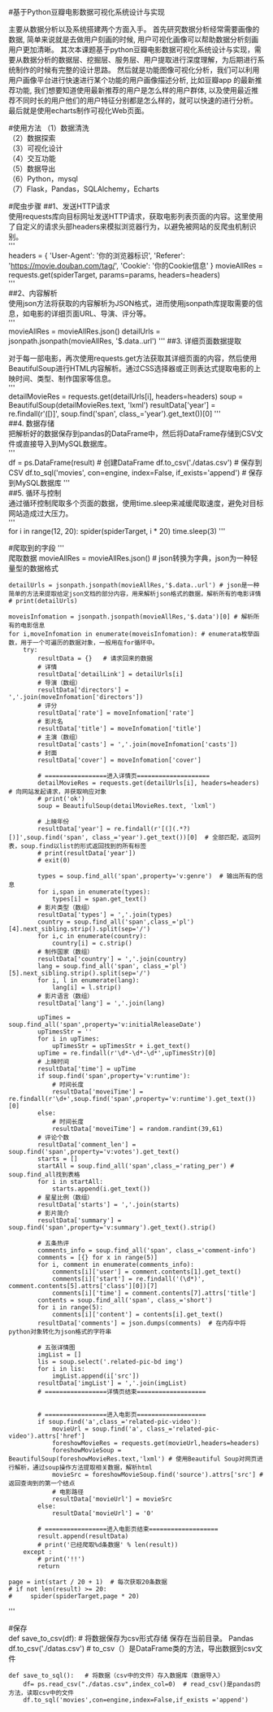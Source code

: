 #基于Python豆瓣电影数据可视化系统设计与实现

主要从数据分析以及系统搭建两个方面入手。 首先研究数据分析经常需要画像的数据, 简单来说就是去做用户刻画的时候, 用户可视化画像可以帮助数据分析刻画用户更加清晰。 其次本课题基于python豆瓣电影数据可视化系统设计与实现，需要从数据分析的数据层、挖掘层、服务层、用户提取进行深度理解，为后期进行系统制作的时候有完整的设计思路。 然后就是功能图像可视化分析，我们可以利用用户画像平台进行快速进行某个功能的用户画像描述分析, 比如豆瓣app 的最新推荐功能, 我们想要知道使用最新推荐的用户是怎么样的用户群体, 以及使用最近推荐不同时长的用户他们的用户特征分别都是怎么样的，就可以快速的进行分析。 最后就是使用echarts制作可视化Web页面。 

#使用方法
（1）数据清洗  
（2）数据探索  
（3）可视化设计  
（4）交互功能   
（5）数据导出  
（6）Python，mysql  
（7）Flask，Pandas，SQLAlchemy，Echarts

#爬虫步骤
##1、发送HTTP请求  
使用requests库向目标网址发送HTTP请求，获取电影列表页面的内容。这里使用了自定义的请求头部headers来模拟浏览器行为，以避免被网站的反爬虫机制识别。  
'''  
headers = {
    'User-Agent': '你的浏览器标识',
    'Referer': 'https://movie.douban.com/tag/',
    'Cookie': '你的Cookie信息'
}
movieAllRes = requests.get(spiderTarget, params=params, headers=headers)  
'''    
##2、内容解析  
使用json方法将获取的内容解析为JSON格式，进而使用jsonpath库提取需要的信息，如电影的详细页面URL、导演、评分等。  
'''  
movieAllRes = movieAllRes.json()
detailUrls = jsonpath.jsonpath(movieAllRes, '$.data..url')
'''
##3. 详细页面数据提取

对于每一部电影，再次使用requests.get方法获取其详细页面的内容，然后使用BeautifulSoup进行HTML内容解析。通过CSS选择器或正则表达式提取电影的上映时间、类型、制作国家等信息。  
'''   
detailMovieRes = requests.get(detailUrls[i], headers=headers)
soup = BeautifulSoup(detailMovieRes.text, 'lxml')
resultData['year'] = re.findall(r'[(](.*?)[)]', soup.find('span', class_='year').get_text())[0]
'''  
##4. 数据存储  
把解析好的数据保存到pandas的DataFrame中，然后将DataFrame存储到CSV文件或直接导入到MySQL数据库。  
'''  
df = ps.DataFrame(result)  # 创建DataFrame
df.to_csv('./datas.csv')  # 保存到CSV
df.to_sql('movies', con=engine, index=False, if_exists='append')  # 保存到MySQL数据库
'''  
##5. 循环与控制  
通过循环控制爬取多个页面的数据，使用time.sleep来减缓爬取速度，避免对目标网站造成过大压力。  
	'''  
for i in range(12, 20):
    spider(spiderTarget, i * 20)
    time.sleep(3)
'''  

#爬取到的字段
	'''  
	爬取数据
    movieAllRes = movieAllRes.json()  # json转换为字典，json为一种轻量型的数据格式


    detailUrls = jsonpath.jsonpath(movieAllRes,'$.data..url') # json是一种简单的方法来提取给定json文档的部分内容，用来解析json格式的数据，解析所有的电影详情
    # print(detailUrls)

    moveisInfomation = jsonpath.jsonpath(movieAllRes,'$.data')[0] # 解析所有的电影信息
    for i,moveInfomation in enumerate(moveisInfomation): # enumerata枚举函数，用于一个可遍历的数据对象，一般用在for循环中。
        try:
            resultData = {}   # 请求回来的数据
            # 详情
            resultData['detailLink'] = detailUrls[i]
            # 导演（数组）
            resultData['directors'] = ','.join(moveInfomation['directors'])
            # 评分
            resultData['rate'] = moveInfomation['rate']
            # 影片名
            resultData['title'] = moveInfomation['title']
            # 主演（数组）
            resultData['casts'] = ','.join(moveInfomation['casts'])
            # 封面
            resultData['cover'] = moveInfomation['cover']

            # =================进入详情页====================
            detailMovieRes = requests.get(detailUrls[i], headers=headers)  # 向网站发起请求，并获取响应对象
            # print('ok')
            soup = BeautifulSoup(detailMovieRes.text, 'lxml')

            # 上映年份
            resultData['year'] = re.findall(r'[(](.*?)[)]',soup.find('span', class_='year').get_text())[0]  # 全部匹配，返回列表，soup.find以list的形式返回找到的所有标签
            # print(resultData['year'])
            # exit(0)

            types = soup.find_all('span',property='v:genre')  # 输出所有的信息
            for i,span in enumerate(types):
                types[i] = span.get_text()
            # 影片类型（数组）
            resultData['types'] = ','.join(types)
            country = soup.find_all('span',class_='pl')[4].next_sibling.strip().split(sep='/')
            for i,c in enumerate(country):
                country[i] = c.strip()
            # 制作国家（数组）
            resultData['country'] = ','.join(country)
            lang = soup.find_all('span', class_='pl')[5].next_sibling.strip().split(sep='/')
            for i, l in enumerate(lang):
                lang[i] = l.strip()
            # 影片语言（数组）
            resultData['lang'] = ','.join(lang)

            upTimes = soup.find_all('span',property='v:initialReleaseDate')
            upTimesStr = ''
            for i in upTimes:
                upTimesStr = upTimesStr + i.get_text()
            upTime = re.findall(r'\d*-\d*-\d*',upTimesStr)[0]
            # 上映时间
            resultData['time'] = upTime
            if soup.find('span',property='v:runtime'):
                # 时间长度
                resultData['moveiTime'] = re.findall(r'\d+',soup.find('span',property='v:runtime').get_text())[0]
            else:
                # 时间长度
                resultData['moveiTime'] = random.randint(39,61)
            # 评论个数
            resultData['comment_len'] = soup.find('span',property='v:votes').get_text()
            starts = []
            startAll = soup.find_all('span',class_='rating_per') # soup.find_all找到表格
            for i in startAll:
                starts.append(i.get_text())
            # 星星比例（数组）
            resultData['starts'] = ','.join(starts)
            # 影片简介
            resultData['summary'] = soup.find('span',property='v:summary').get_text().strip()

            # 五条热评
            comments_info = soup.find_all('span', class_='comment-info')
            comments = [{} for x in range(5)]
            for i, comment in enumerate(comments_info):
                comments[i]['user'] = comment.contents[1].get_text()
                comments[i]['start'] = re.findall('(\d*)', comment.contents[5].attrs['class'][0])[7]
                comments[i]['time'] = comment.contents[7].attrs['title']
            contents = soup.find_all('span', class_='short')
            for i in range(5):
                comments[i]['content'] = contents[i].get_text()
            resultData['comments'] = json.dumps(comments)  # 在内存中将python对象转化为json格式的字符串

            # 五张详情图
            imgList = []
            lis = soup.select('.related-pic-bd img')
            for i in lis:
                imgList.append(i['src'])
            resultData['imgList'] = ','.join(imgList)
            # =================详情页结束===================


            # =================进入电影页===================
            if soup.find('a',class_='related-pic-video'):
                movieUrl = soup.find('a', class_='related-pic-video').attrs['href']
                foreshowMovieRes = requests.get(movieUrl,headers=headers)
                foreshowMovieSoup = BeautifulSoup(foreshowMovieRes.text,'lxml') # 使用Beautiful Soup对网页进行解析，通过soup操作方法提取相关数据，解析html
                movieSrc = foreshowMovieSoup.find('source').attrs['src'] # 返回查询到的第一个结点
                # 电影路径
                resultData['movieUrl'] = movieSrc
            else:
                resultData['movieUrl'] = '0'

            # =================进入电影页结束===================
            result.append(resultData)
            # print('已经爬取%d条数据' % len(result))
        except :
            # print('!!')
            return

    page = int(start / 20 + 1)  # 每次获取20条数据
    # if not len(result) >= 20:
    #     spider(spiderTarget,page * 20)
'''  
	

#保存  
	def save_to_csv(df):  # 将数据保存为csv形式存储 保存在当前目录。 Pandas
    	df.to_csv('./datas.csv')   # to_csv（）是DataFrame类的方法，导出数据到csv文件  

	def save_to_sql():   # 将数据（csv中的文件）存入数据库（数据导入）
   		df= ps.read_csv("./datas.csv",index_col=0)  # read_csv()是pandas的方法，读取csv中的文件  
   		df.to_sql('movies',con=engine,index=False,if_exists ='append')

	

